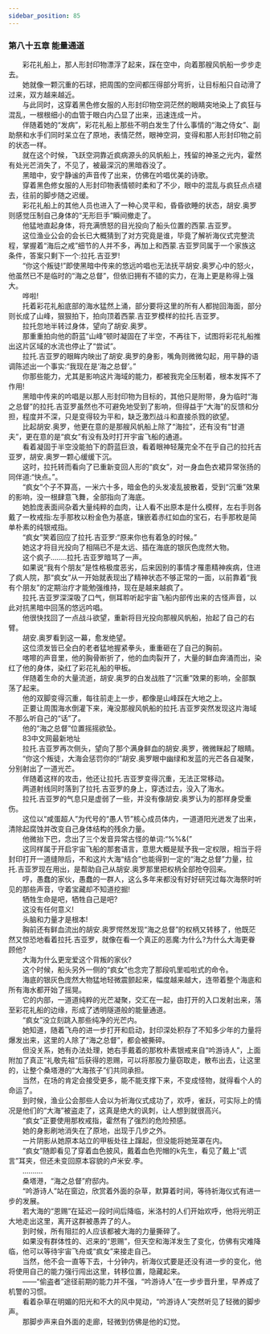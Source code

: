 ```yaml
---
sidebar_position: 85
---
```

### 第八十五章 能量通道  


　　彩花礼船上，那人形封印物漂浮了起来，踩在空中，向着那艘风帆船一步步走去。  
　　她就像一颗沉重的石球，把周围的空间都压得部分弯折，让目标船只自动滑了过来，双方越来越近。  
　　与此同时，这穿着黑色修女服的人形封印物空洞茫然的眼睛突地染上了疯狂与混乱，一根根细小的血管于眼白内凸显了出来，迅速连成一片。  
　　伴随着她的“发病”，彩花礼船上那些不明白发生了什么事情的“海之侍女”、副助祭和水手们同时呆立在了原地，表情茫然，眼神空洞，变得和那人形封印物之前的状态一样。  
　　就在这个时候，飞跃空洞靠近疯病源头的风帆船上，残留的神圣之光内，霍然有处光芒消失了，不见了，被最深沉的黑暗吞没了。  
　　黑暗中，安宁静谧的声音传了出来，仿佛在吟唱优美的诗歌。  
　　穿着黑色修女服的人形封印物表情顿时柔和了不少，眼中的混乱与疯狂点点褪去，往前的脚步随之迟缓。  
　　彩花礼船上的其他人员也进入了一种心灵平和，昏昏欲睡的状态，胡安.奥罗则感觉压制自己身体的“无形巨手”瞬间撤走了。  
　　他猛地直起身体，将充满愤怒的目光投向了船头位置的西蒙.吉亚罗。  
　　这位渔业公会的会长已大概猜到了对方究竟是谁，毕竟了解祈海仪式完整流程，掌握着“海后之戒”细节的人并不多，再加上和西蒙.吉亚罗同属于一个家族这条件，答案只剩下一个:拉托.吉亚罗!  
　　“你这个叛徒!”即使黑暗中传来的悠远吟唱也无法抚平胡安.奥罗心中的怒火，他虽然已不是临时的“海之总督”，但依旧拥有不错的实力，在海上更是称得上强大。  
　　哗啦!  
　　托着彩花礼船底部的海水猛然上涌，部分要将这里的所有人都抛回海面，部分则长成了山峰，狠狠拍下，拍向顶着西蒙.吉亚罗模样的拉托.吉亚罗。  
　　拉托忽地半转过身体，望向了胡安.奥罗。  
　　那重重拍向他的蔚蓝“山峰”顿时凝固在了半空，不再往下，试图将彩花礼船推出这片区域的水流也停止了“尝试”。  
　　拉托.吉亚罗的眼眸内映出了胡安.奥罗的身影，嘴角则微微勾起，用平静的语调陈述出一个事实:“我现在是‘海之总督’。”  
　　你那些能力，尤其是影响这片海域的能力，都被我完全压制着，根本发挥不了作用!  
　　黑暗中传来的吟唱是以那人形封印物为目标的，其他只是附带，身为临时“海之总督”的拉托.吉亚罗虽然也不可避免地受到了影响，但得益于“大海”的反馈和分担，程度并不深，只是变得较为平和，缺乏激烈战斗和直接杀戮的欲望。  
　　比起胡安.奥罗，他更在意的是那艘风帆船上除了“海拉”，还有没有“甘道夫”，更在意的是“疯女”有没有及时打开宇宙飞船的通道。  
　　看着凝固于半空没能拍下的蔚蓝巨浪，看着眼神轻蔑完全不在乎自己的拉托吉亚罗，胡安.奥罗一颗心缓缓下沉。  
　　这时，拉托转而看向了已重新变回人形的“疯女”，对一身血色衣裙异常张扬的同伴道:“快点。”。  
　　“疯女”个子不算高，一米六十多，暗金色的头发凌乱披散着，受到“沉重”效果的影响，没一根肆意飞舞，全部指向了海底。  
　　她脸庞表面间杂着大量纯粹的血肉，让人看不出原本是什么模样，左右手则各戴了一枚戒指:左手那枚以粉金色为基底，镶嵌着赤红如血的宝石，右手那枚是简单朴素的纯银戒指。  
　　“疯女”笑着回应了拉托.吉亚罗:“原来你也有着急的时候。”  
　　她这才将目光投向了相隔已不是太远、插在海底的银灰色庞然大物。  
　　这个疯子….….拉托.吉亚罗暗骂了一声。  
　　如果说“我有个朋友”是性格极度恶劣，后来因别的事情才罹患精神疾病，住进了疯人院，那“疯女”从一开始就表现出了精神状态不够正常的一面，以前靠着“我有个朋友”的定期治疗才能勉强维持，现在是越来越疯了。  
　　拉托.吉亚罗深深吸了口气，侧耳聆听起宇宙飞船内部传出来的古怪声音，以此对抗黑暗中回荡的悠远吟唱。  
　　他很快找回了一点战斗欲望，重新将目光投向那艘风帆船，抬起了自己的右臂。  
　　胡安.奥罗看到这一幕，愈发绝望。  
　　这位须发皆已全白的老者猛地握紧拳头，重重砸在了自己的胸前。  
　　喀嚓的声音里，他的胸骨断折了，他的血肉裂开了，大量的鲜血奔涌而出，染红了他的身体，染红了彩花礼船的甲板。  
　　伴随着生命的大量流逝，胡安.奥罗的白发战胜了“沉重”效果的影响，全部飘荡了起来。  
　　他的双脚变得沉重，每往前走上一步，都像是山峰踩在大地之上。  
　　正要让周围海水倒灌下来，淹没那艘风帆船的拉托.吉亚罗突然发现这片海域不那么听自己的“话”了。  
　　他的“海之总督”位置摇摇欲坠。  
　　83中文网最新地址  
　　拉托.吉亚罗再次侧头，望向了那个满身鲜血的胡安.奥罗，微微眯起了眼睛。  
　　“你这个叛徒，大海会惩罚你的!”胡安.奥罗眼中幽绿和发蓝的光芒各自凝聚，分别射出了一道光芒。  
　　伴随着这样的攻击，他还让拉托.吉亚罗变得沉重，无法正常移动。  
　　两道射线同时落到了拉托.吉亚罗的身上，穿透过去，没入了海水。  
　　拉托.吉亚罗的气息只是虚弱了一些，并没有像胡安.奥罗认为的那样身受重伤。  
　　这位以“咸蛋超人”为代号的“愚人节”核心成员体内，一道道阳光迸发了出来，清除起腐蚀并改变自己身体结构的残余力量。  
　　他微抬下巴，念出了三个发音异常古怪的单词:“%%&(”  
　　这同样属于开启宇宙飞船的那套语言，意思大概是赋予我一定权限，相当于将封印打开一道缝隙后，不和这片大海“结合”也能得到一定的“海之总督”力量，拉托.吉亚罗现在用出，是帮助自己从胡安.奥罗那里把权柄全部抢夺回来。  
　　哼，愚蠢的家伙，愚蠢的一群人，这么多年来都没有好好研究过每次海祭时听见的那些声音，守着宝藏却不知道挖掘!  
　　牺牲生命是吧，牺牲自己是吧?  
　　这没有任何意义!  
　　头脑和力量才是根本!  
　　胸前还有鲜血流出的胡安.奥罗愕然发现“海之总督”的权柄又转移了，他既茫然又惊恐地看着拉托.吉亚罗，就像在看一个真正的恶魔:为什么?为什么大海更眷顾他?  
　　大海为什么更宠爱这个背叛的家伙?  
　　这个时候，船头另外一侧的“疯女”也念完了那段叽里呱啦式的命令。  
　　海底的银灰色庞然大物猛地轻微震颤起来，幅度越来越大，连带着整个海底和所有海水都开始了摇晃。  
　　它的内部，一道道纯粹的光芒凝聚，交汇在一起，由打开的入口发射出来，落至彩花礼船的边缘，形成了透明隧道般的能量通道。  
　　“疯女”没立刻跳入那些纯净的光芒内。  
　　她知道，随着飞舟的进一步打开和启动，封印深处积存了不知多少年的力量将爆发出来，这里的人除了“海之总督”，都会被撕碎。  
　　但没关系，她有办法处理，她右手戴着的那枚朴素银戒来自“吟游诗人”，上面附加了真正“礼敬先祖”后获得的恩赐，可以将那股力量窃取走，散布出去，让这里的，让整个桑塔港的“大海孩子”们共同承担。  
　　当然，在场的肯定会接受更多，能不能支撑下来，不变成怪物，就得看个人的命运了。  
　　到时候，渔业公会那些人会以为祈海仪式成功了，欢呼，雀跃，可实际上的情况是他们的“大海”被盗走了，这真是绝大的讽刺，让人想到就很高兴。  
　　“疯女”正要使用那枚戒指，霍然有了强烈的危险预感。  
　　她的身影刷地消失在了原地，出现于几步之外。  
　　一片阴影从她原本站立的甲板处往上蹿起，但没能将她笼罩在内。  
　　“疯女”随即看见了穿着血色披风，戴着血色兜帽的k先生，看见了戴上“谎言”耳夹，但还未变回原本容貌的卢米安.李。  
　　..........  
　　桑塔港，“海之总督”府邸内。  
　　“吟游诗人”站在窗边，欣赏着外面的杂草，默算着时间，等待祈海仪式有进一步的发展。  
　　若大海的“恩赐”在延迟一段时间后降临，米洛村的人们开始欢呼，他将光明正大地走出这里，离开这群被愚弄了的人。  
　　到时候，所有阻拦的人应该都被大海的力量撕碎了。  
　　如果没有群体性的、迟来的“恩赐”，但天空和海洋发生了变化，仿佛有灾难降临，他可以等待宇宙飞舟或“疯女”来接走自己。  
　　当然，他不会一直等下去，十分钟内，祈海仪式要是还没有进一步的变化，他将使用自己的能力强行闯出这里，转移位置，隐藏起来。  
　　——“偷盗者”途径前期的能力并不强，“吟游诗人”在一步步晋升里，早养成了机警的习惯。  
　　看着杂草在明媚的阳光和不大的风中晃动，“吟游诗人”突然听见了轻微的脚步声。  
　　那脚步声来自外面的走廊，轻微到仿佛是他的幻觉。  
